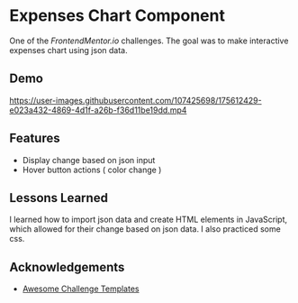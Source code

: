 # Expenses Chart Component

One of the *FrontendMentor.io* challenges. The goal was to make interactive expenses chart using json data.


## Demo

https://user-images.githubusercontent.com/107425698/175612429-e023a432-4869-4d1f-a26b-f36d11be19dd.mp4

## Features

- Display change based on json input
- Hover button actions ( color change )




## Lessons Learned

I learned how to import json data and create HTML elements in JavaScript, which allowed for their change based on json data.
I also practiced some css.
## Acknowledgements

 - [Awesome Challenge Templates](https://www.frontendmentor.io/)



